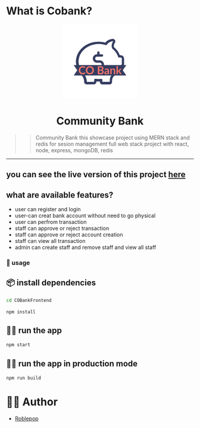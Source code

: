 # What is Cobank?

<div align="center">
  <img src="./Image/logo.png" alt="Logo" width="200" height="200"> 
  <h1 align="center">Community Bank</h1>
</div>

>>Community Bank this showcase project using MERN stack and redis for sesion management
full web stack project with react, node, express, mongoDB, redis
--------------------------------------------------------------------------------

you can see the live version of this project [here](https://cobanknftalem.netlify.app/)
--------------------------------------------------------------------------------


## what are available features?

* user can register and login
* user-can creat bank account without need to go physical
* user can perfrom transaction
* staff can approve or reject transaction
* staff can approve or reject account creation
* staff can view all transaction
* admin can create staff and remove staff and view all staff

### 🚀 usage


## 📦 install dependencies

```bash
cd COBankFrontend
```

```bash
npm install
```

## 🏃‍♂️ run the app

```bash
npm start
```

## 🏃‍♂️ run the app in production mode

```bash
npm run build
```

# 🧑🏿 Author

* [Roblepop](https://github.com/robelandro)
